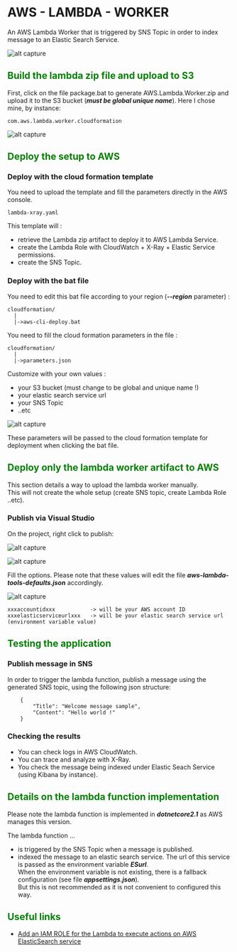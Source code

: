 # AWS - LAMBDA - WORKER

An AWS Lambda Worker that is triggered by SNS Topic in order to index message to an Elastic Search Service.

![alt capture](https://github.com/danmgs/AWS.Lambda.Worker/blob/master/img/deployed1.PNG)

## <span style="color:green">Build the lambda zip file and upload to S3</span>

First, click on the file package.bat to generate AWS.Lambda.Worker.zip and upload it to the S3 bucket (***must be global unique name***).
Here I chose mine, by instance:

```
com.aws.lambda.worker.cloudformation
```

![alt capture](https://github.com/danmgs/AWS.Lambda.Worker/blob/master/img/deployartifact1.PNG)

## <span style="color:green">Deploy the setup to AWS</span>

### Deploy with the cloud formation template

You need to upload the template and fill the parameters directly in the AWS console.

```
lambda-xray.yaml
```
This template will :
- retrieve the Lambda zip artifact to deploy it to AWS Lambda Service.
- create the Lambda Role with CloudWatch + X-Ray + Elastic Service permissions.
- create the SNS Topic.

### Deploy with the bat file

You need to edit this bat file according to your region (***--region*** parameter) :
```
cloudformation/
  |
  |->aws-cli-deploy.bat
```

You need to fill the cloud formation parameters in the file :

```
cloudformation/
  |
  |->parameters.json
```

Customize with your own values :
- your S3 bucket (must change to be global and unique name !)
- your elastic search service url
- your SNS Topic
- ..etc

![alt capture](https://github.com/danmgs/AWS.Lambda.Worker/blob/master/img/publishtoaws0.PNG)


These parameters will be passed to the cloud formation template for deployment when clicking the bat file.

## <span style="color:green">Deploy only the lambda worker artifact to AWS</span>

This section details a way to upload the lambda worker manually.<br/>
This will not create the whole setup (create SNS topic, create Lambda Role ..etc).

### Publish via Visual Studio

On the project, right click to publish:

![alt capture](https://github.com/danmgs/AWS.Lambda.Worker/blob/master/img/publishtoaws1.PNG)

![alt capture](https://github.com/danmgs/AWS.Lambda.Worker/blob/master/img/publishtoaws2.PNG)

Fill the options. Please note that these values will edit the file ***aws-lambda-tools-defaults.json*** accordingly.


![alt capture](https://github.com/danmgs/AWS.Lambda.Worker/blob/master/img/publishtoaws3.PNG)

```
xxxaccountidxxx           -> will be your AWS account ID
xxxelasticserviceurlxxx   -> will be your elastic search service url (environment variable value)
```

## <span style="color:green">Testing the application</span>

### Publish message in SNS

In order to trigger the lambda function, publish a message using the generated SNS topic, using the following json structure:

```
	{
		"Title": "Welcome message sample",
		"Content": "Hello world !"
	}
```

### Checking the results

- You can check logs in AWS CloudWatch.
- You can trace and analyze with X-Ray.
- You check the message being indexed under Elastic Seach Service (using Kibana by instance).

## <span style="color:green">Details on the lambda function implementation</span>

Please note the lambda function is implemented in ***dotnetcore2.1*** as AWS manages this version.<br/>

The lambda function ...
- is triggered by the SNS Topic when a message is published.
- indexed the message to an elastic search service. The url of this service is passed as the environment variable ***ESurl***.<br/>
When the environment variable is not existing, there is a fallback configuration (see file ***appsettings.json***).<br/>
But this is not recommended as it is not convenient to configured this way.

## <span style="color:green">Useful links</span>

- [Add an IAM ROLE for the Lambda to execute actions on AWS ElasticSearch service](https://stackoverflow.com/questions/53365764/cloudformation-template-to-push-cloudwatch-logs-to-elasticsearch)
